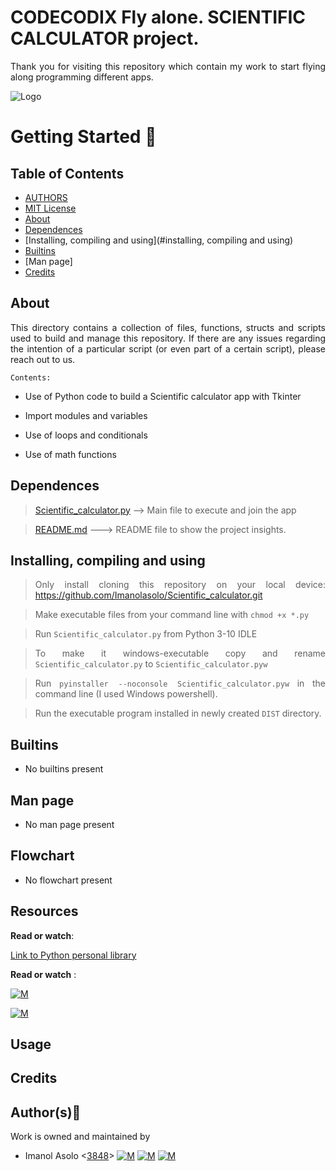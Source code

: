 # CODECODIX Fly alone. SCIENTIFIC CALCULATOR project.
<div style="text-align: justify">

Thank you for visiting this repository which contain my work to start flying along programming different apps. 	


![Logo](https://encrypted-tbn0.gstatic.com/images?q=tbn:ANd9GcSuxXUMUQTImy20r32RtR8e0v6GtQhCx6nA9g&usqp=CAU)

# Getting Started :running:
<div style="text-align: justify">

## Table of Contents
* [AUTHORS](./AUTHORS)
* [MIT License](./LICENSE)
* [About](#about)
* [Dependences](#dependences)
* [Installing, compiling and using](#installing, compiling and using)
* [Builtins](#builtins)
* [Man page]
* [Credits](#credits)

## About
This directory contains a collection of files, functions, structs and scripts used to build and manage this repository. If there are any issues regarding the intention of a particular script (or even part of a certain script), please reach out to us.
	
	Contents:	
- Use of Python code to build a Scientific calculator app with Tkinter

- Import modules and variables

- Use of loops and conditionals

- Use of math functions

	
## Dependences 
	
> [Scientific_calculator.py](https://github.com/Imanolasolo/Scientific_calculator/blob/master/Scientific_calculator.py) --> Main file to execute and join the app	

> [README.md](https://github.com/Imanolasolo/Scientific_calculator/blob/master/README.md) ---> README file to show the project insights. 

	


## Installing, compiling and using
	
> Only install cloning this repository on your local device:  https://github.com/Imanolasolo/Scientific_calculator.git
	
> Make executable files from your command line with `chmod +x *.py`

> Run `Scientific_calculator.py` from Python 3-10 IDLE

> To make it windows-executable copy and rename `Scientific_calculator.py` to `Scientific_calculator.pyw`

> Run `pyinstaller --noconsole Scientific_calculator.pyw` in the command line (I used Windows powershell).

> Run the executable program installed in newly created `DIST` directory.

## Builtins
	
- No builtins present
		
## Man page

- No man page present



## Flowchart

- No flowchart present

## Resources

**Read or watch**:

[Link to Python personal library](https://drive.google.com/drive/folders/1plCA8BMJsAC6niM7OYje9q_nWUJ50biO?usp=sharing)


**Read or watch** :

[![M](https://upload.wikimedia.org/wikipedia/commons/thumb/2/2f/Google_2015_logo.svg/80px-Google_2015_logo.svg.png)](https://www.google.com/search?q=Writing+a+shell+in+C&sa=X&ved=2ahUKEwi6vIn-nrr0AhWbTDABHUjrAxwQ1QJ6BAgLEAE&biw=1378&bih=708&dpr=1.25)

[![M](https://upload.wikimedia.org/wikipedia/commons/thumb/e/e1/Logo_of_YouTube_%282015-2017%29.svg/70px-Logo_of_YouTube_%282015-2017%29.svg.png)](https://www.youtube.com/watch?v=z4LEuxMGGs8)



## Usage



## Credits

## Author(s):blue_book:

Work is owned and maintained by
* Imanol Asolo <[3848](mailto:3848@holbertonschool.com)> [![M](https://upload.wikimedia.org/wikipedia/commons/thumb/9/91/Octicons-mark-github.svg/25px-Octicons-mark-github.svg.png)](https://github.com/Imanolasolo) [![M](https://upload.wikimedia.org/wikipedia/fr/thumb/c/c8/Twitter_Bird.svg/25px-Twitter_Bird.svg.png)](https://twitter.com/jjusturi) [![M](https://upload.wikimedia.org/wikipedia/commons/thumb/c/ca/LinkedIn_logo_initials.png/25px-LinkedIn_logo_initials.png)](https://www.linkedin.com/in/imanol-asolo-5ba9b42a/)